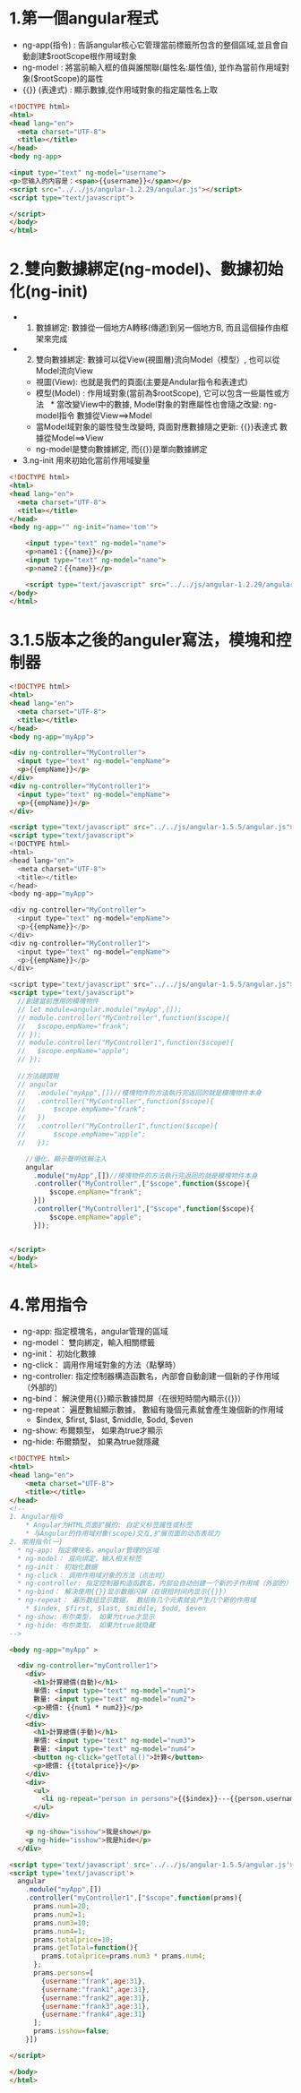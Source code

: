 # 1.第一個angular程式

*   ng-app(指令) : 告訴angular核心它管理當前標籤所包含的整個區域,並且會自動創建$rootScope根作用域對象
*   ng-model : 將當前輸入框的值與誰關聯(屬性名:屬性值), 並作為當前作用域對象($rootScope)的屬性
*   {{}} (表達式) : 顯示數據,從作用域對象的指定屬性名上取

```html
<!DOCTYPE html>
<html>
<head lang="en">
  <meta charset="UTF-8">
  <title></title>
</head>
<body ng-app>

<input type="text" ng-model="username">
<p>您输入的内容是：<span>{{username}}</span></p>
<script src="../../js/angular-1.2.29/angular.js"></script>
<script type="text/javascript">

</script>
</body>
</html>
```

# 2.雙向數據綁定(ng-model)、數據初始化(ng-init)

*   1. 數據綁定: 數據從一個地方A轉移(傳遞)到另一個地方B, 而且這個操作由框架來完成
*   2. 雙向數據綁定: 數據可以從View(視圖層)流向Model（模型）, 也可以從Model流向View
    * 視圖(View): 也就是我們的頁面(主要是Andular指令和表達式)
    * 模型(Model) : 作用域對象(當前為$rootScope), 它可以包含一些屬性或方法
  * 當改變View中的數據, Model對象的對應屬性也會隨之改變: ng-model指令 數據從View==>Model
    * 當Model域對象的屬性發生改變時, 頁面對應數據隨之更新: {{}}表達式 數據從Model==>View
    * ng-model是雙向數據綁定, 而{{}}是單向數據綁定
*   3.ng-init 用來初始化當前作用域變量

```html
<!DOCTYPE html>
<html>
<head lang="en">
  <meta charset="UTF-8">
  <title></title>
</head>
<body ng-app="" ng-init="name='tom'">

    <input type="text" ng-model="name">
    <p>name1：{{name}}</p>
    <input type="text" ng-model="name">
    <p>name2：{{name}}</p>

    <script type="text/javascript" src="../../js/angular-1.2.29/angular.js"></script>
</body>
</html>
```

#   3.1.5版本之後的anguler寫法，模塊和控制器

```html
<!DOCTYPE html>
<html>
<head lang="en">
  <meta charset="UTF-8">
  <title></title>
</head>
<body ng-app="myApp">

<div ng-controller="MyController">
  <input type="text" ng-model="empName">
  <p>{{empName}}</p>
</div>
<div ng-controller="MyController1">
  <input type="text" ng-model="empName">
  <p>{{empName}}</p>
</div>

<script type="text/javascript" src="../../js/angular-1.5.5/angular.js"></script>
<script type="text/javascript">
<!DOCTYPE html>
<html>
<head lang="en">
  <meta charset="UTF-8">
  <title></title>
</head>
<body ng-app="myApp">

<div ng-controller="MyController">
  <input type="text" ng-model="empName">
  <p>{{empName}}</p>
</div>
<div ng-controller="MyController1">
  <input type="text" ng-model="empName">
  <p>{{empName}}</p>
</div>

<script type="text/javascript" src="../../js/angular-1.5.5/angular.js"></script>
<script type="text/javascript">
  //創建當前應用的模塊物件
  // let module=angular.module("myApp",[]);
  // module.controller("MyController",function($scope){
  //   $scope.empName="frank";
  // });
  // module.controller("MyController1",function($scope){
  //   $scope.empName="apple";
  // });
  
  //方法鏈調用
  // angular
  //   .module("myApp",[])//模塊物件的方法執行完返回的就是模塊物件本身
  //   .controller("MyController",function($scope){
  //       $scope.empName="frank";
  //   })
  //   .controller("MyController1",function($scope){
  //       $scope.empName="apple";
  //   });

    //優化，顯示聲明依賴注入
    angular
      .module("myApp",[])//模塊物件的方法執行完返回的就是模塊物件本身
      .controller("MyController",["$scope",function($scope){
          $scope.empName="frank";
      }])
      .controller("MyController1",["$scope",function($scope){
          $scope.empName="apple";
      }]);  


</script>
</body>
</html>
```

# 4.常用指令

* ng-app: 指定模塊名，angular管理的區域
* ng-model： 雙向綁定，輸入相關標籤
* ng-init： 初始化數據
* ng-click： 調用作用域對象的方法（點擊時）
* ng-controller: 指定控制器構造函數名，內部會自動創建一個新的子作用域（外部的）
* ng-bind： 解決使用{{}}顯示數據閃屏（在很短時間內顯示{{}}）
* ng-repeat： 遍歷數組顯示數據， 數組有幾個元素就會產生幾個新的作用域
  * $index, $first, $last, $middle, $odd, $even
* ng-show: 布爾類型， 如果為true才顯示
* ng-hide: 布爾類型， 如果為true就隱藏

```html
<!DOCTYPE html>
<html>
<head lang="en">
    <meta charset="UTF-8">
    <title></title>
</head>
<!--
1. Angular指令
	* Angular为HTML页面扩展的: 自定义标签属性或标签
	* 与Angular的作用域对象(scope)交互,扩展页面的动态表现力
2. 常用指令(一)
  * ng-app: 指定模块名，angular管理的区域
  * ng-model： 双向绑定，输入相关标签
  * ng-init： 初始化数据
  * ng-click： 调用作用域对象的方法（点击时）
  * ng-controller: 指定控制器构造函数名，内部会自动创建一个新的子作用域（外部的）
  * ng-bind： 解决使用{{}}显示数据闪屏（在很短时间内显示{{}}）
  * ng-repeat： 遍历数组显示数据， 数组有几个元素就会产生几个新的作用域
    * $index, $first, $last, $middle, $odd, $even
  * ng-show: 布尔类型， 如果为true才显示
  * ng-hide: 布尔类型， 如果为true就隐藏
-->

<body ng-app="myApp" >

  <div ng-controller="myController1">
    <div>
      <h1>計算總價(自動)</h1>
      單價: <input type="text" ng-model="num1">
      數量: <input type="text" ng-model="num2">
      <p>總價: {{num1 * num2}}</p>
    </div>
    <div>
      <h1>計算總價(手動)</h1>
      單價: <input type="text" ng-model="num3">
      數量: <input type="text" ng-model="num4">
      <button ng-click="getTotal()">計算</button>
      <p>總價: {{totalprice}}</p>
    </div>
    <div>
      <ul>
        <li ng-repeat="person in persons">{{$index}}---{{person.username}}------{{person.age}}</li>
      </ul>
    </div>

    <p ng-show="isshow">我是show</p>
    <p ng-hide="isshow">我是hide</p>
  </div>

<script type='text/javascript' src='../../js/angular-1.5.5/angular.js'></script>
<script type='text/javascript'>
  angular
    .module("myApp",[])
    .controller("myController1",["$scope",function(prams){
      prams.num1=20;
      prams.num2=1;
      prams.num3=10;
      prams.num4=1;
      prams.totalprice=10;
      prams.getTotal=function(){
        prams.totalprice=prams.num3 * prams.num4;
      };
      prams.persons=[
        {username:"frank",age:31},
        {username:"frank1",age:31},
        {username:"frank2",age:31},
        {username:"frank3",age:31},
        {username:"frank4",age:31}
      ];
      prams.isshow=false;
    }])

</script>

</body>
</html>
```

